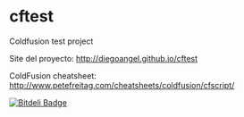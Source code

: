 cftest
======

Coldfusion test project

Site del proyecto: http://diegoangel.github.io/cftest

ColdFusion cheatsheet: http://www.petefreitag.com/cheatsheets/coldfusion/cfscript/


[![Bitdeli Badge](https://d2weczhvl823v0.cloudfront.net/diegoangel/cftest/trend.png)](https://bitdeli.com/free "Bitdeli Badge")

